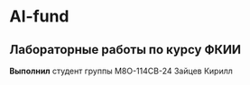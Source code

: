 # AI-fund
## Лабораторные работы по курсу ФКИИ
**Выполнил** студент группы М8О-114СВ-24 Зайцев Кирилл
